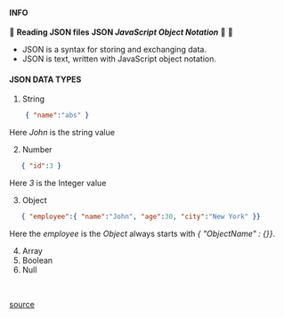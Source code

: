 #### INFO
:1234: **Reading JSON files**
**JSON  *JavaScript Object Notation*** :dizzy:
:construction_worker: 

- JSON is a syntax for storing and exchanging data.
- JSON is text, written with JavaScript object notation.

#### JSON DATA TYPES
1. String 

```json
    { "name":"abs" }
```
Here *John* is the string value

2. Number 

```json
   { "id":3 }        
``` 
Here *3* is the Integer value

3. Object 
```json
   { "employee":{ "name":"John", "age":30, "city":"New York" }}     
```

Here the *employee* is the *Object* always starts with *{ "ObjectName" : {}}*.

4. Array
5. Boolean
6. Null 

<br>

[source](https://www.json.org/)